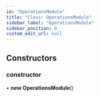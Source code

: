 ```yaml
---
id: "OperationsModule"
title: "Class: OperationsModule"
sidebar_label: "OperationsModule"
sidebar_position: 0
custom_edit_url: null
---
```


## Constructors

### constructor

• **new OperationsModule**()
